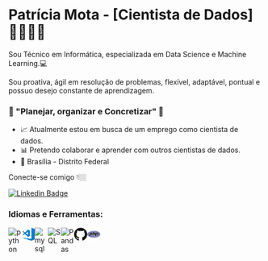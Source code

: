 # Patrícia Mota - [Cientista de Dados]👩🏽🇧🇷
 
Sou Técnico em Informática, especializada em Data Science e Machine Learning.💻

Sou proativa, ágil em resolução de problemas, flexível, adaptável, pontual e possuo desejo constante de aprendizagem.

### 🧠 "Planejar, organizar e Concretizar" 🎯

- 📈 Atualmente estou em busca de um emprego como cientista de dados.
- 📊 Pretendo colaborar e aprender com outros cientistas de dados.
- 📍 Brasília - Distrito Federal

Conecte-se comigo 👇🏼



[![Linkedin Badge](https://img.shields.io/badge/-LinkedIn-blue?style=flat-square&logo=Linkedin&logoColor=white&link=https://www.linkedin.com/in/patrícia-santana-mota-12608b13b/)](https://www.linkedin.com/in/patrícia-santana-mota-12608b13b/) 


### Idiomas e Ferramentas:

<img align="left" alt="python" width="26px" src="https://cdn.jsdelivr.net/npm/simple-icons@3.4.0/icons/python.svg" />

<img align="left" alt="visual studio code" width="26px" src="https://raw.githubusercontent.com/github/explore/80688e429a7d4ef2fca1e82350fe8e3517d3494d/topics/visual-studio-code/visual-studio-code.png" />

<img align="left" alt="mysql" width="26px" src="https://cdn.jsdelivr.net/npm/simple-icons@3.4.0/icons/mysql.svg" />

<img align="left" alt="SQL" width="26px" src="https://cdn.jsdelivr.net/npm/simple-icons@3.4.0/icons/postgresql.svg" />

<img align="left" alt="Pandas" width="26px" src="https://cdn.jsdelivr.net/npm/simple-icons@3.4.0/icons/pandas.svg" />

<img align="left" alt="GitHub" width="26px" src="https://raw.githubusercontent.com/github/explore/78df643247d429f6cc873026c0622819ad797942/topics/github/github.png" />

<img align="left" alt="php" width="26px" src="https://raw.githubusercontent.com/github/explore/80688e429a7d4ef2fca1e82350fe8e3517d3494d/topics/php/php.png" />

<br />
<br />
